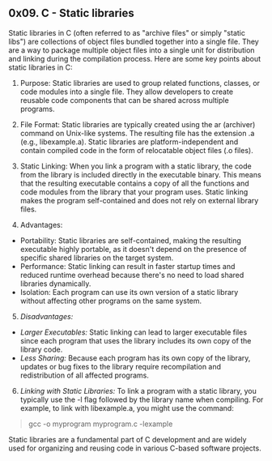 ## 0x09. C - Static libraries
Static libraries in C (often referred to as "archive files" or simply "static libs") are collections of object files bundled together into a single file. They are a way to package multiple object files into a single unit for distribution and linking during the compilation process. Here are some key points about static libraries in C:

1. Purpose: Static libraries are used to group related functions, classes, or code modules into a single file. They allow developers to create reusable code components that can be shared across multiple programs.

2. File Format: Static libraries are typically created using the ar (archiver) command on Unix-like systems. The resulting file has the extension .a (e.g., libexample.a). Static libraries are platform-independent and contain compiled code in the form of relocatable object files (.o files).

3. Static Linking: When you link a program with a static library, the code from the library is included directly in the executable binary. This means that the resulting executable contains a copy of all the functions and code modules from the library that your program uses. Static linking makes the program self-contained and does not rely on external library files.

4. Advantages:

* Portability: Static libraries are self-contained, making the resulting executable highly portable, as it doesn't depend on the presence of specific shared libraries on the target system.
* Performance: Static linking can result in faster startup times and reduced runtime overhead because there's no need to load shared libraries dynamically.
* Isolation: Each program can use its own version of a static library without affecting other programs on the same system.

5. *Disadvantages:*

* *Larger Executables:* Static linking can lead to larger executable files since each program that uses the library includes its own copy of the library code.
* *Less Sharing:* Because each program has its own copy of the library, updates or bug fixes to the library require recompilation and redistribution of all affected programs.

6. *Linking with Static Libraries:* To link a program with a static library, you typically use the -l flag followed by the library name when compiling. For example, to link with libexample.a, you might use the command:
> gcc -o myprogram myprogram.c -lexample

Static libraries are a fundamental part of C development and are widely used for organizing and reusing code in various C-based software projects.

